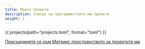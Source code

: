 ```yaml
---
title: Моите проекти
description: Списък на програмистките ми проекти
weight: 1
---
```


{{ projects(path="projects.toml", format="toml") }}

[Присъединете се към Матрикс пространството за проектите ми](https://matrix.to/#/#salifs-projects:mozilla.org)
